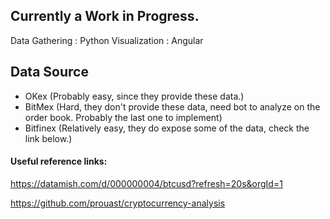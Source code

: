 ## Currently a Work in Progress.



Data Gathering : Python
Visualization : Angular

## Data Source

- OKex (Probably easy, since they provide these data.)
- BitMex (Hard, they don't provide these data, need bot to analyze on the order book. Probably the last one to implement)
- Bitfinex (Relatively easy, they do expose some of the data, check the link below.)


#### Useful reference links:


https://datamish.com/d/000000004/btcusd?refresh=20s&orgId=1

https://github.com/prouast/cryptocurrency-analysis



